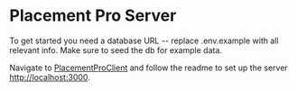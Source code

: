 # Placement Pro Server

To get started you need a database URL -- replace .env.example with all relevant info. Make sure to seed the db for example data.

Navigate to <a href="https://github.com/Haisem-j/PlacementProClient">PlacementProClient</a> and follow the readme to set up the server [http://localhost:3000](http://localhost:3000).
